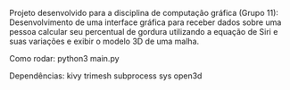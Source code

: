 Projeto desenvolvido para a disciplina de computação gráfica (Grupo 11):
    Desenvolvimento de uma interface gráfica para receber dados sobre uma pessoa calcular seu percentual de gordura utilizando a equação de Siri e suas variações e exibir o modelo 3D de uma malha.

Como rodar: python3 main.py

Dependências:
kivy
trimesh
subprocess
sys
open3d